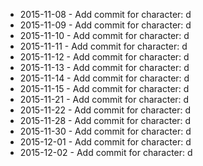 - 2015-11-08 - Add commit for character: d
- 2015-11-09 - Add commit for character: d
- 2015-11-10 - Add commit for character: d
- 2015-11-11 - Add commit for character: d
- 2015-11-12 - Add commit for character: d
- 2015-11-13 - Add commit for character: d
- 2015-11-14 - Add commit for character: d
- 2015-11-15 - Add commit for character: d
- 2015-11-21 - Add commit for character: d
- 2015-11-22 - Add commit for character: d
- 2015-11-28 - Add commit for character: d
- 2015-11-30 - Add commit for character: d
- 2015-12-01 - Add commit for character: d
- 2015-12-02 - Add commit for character: d
